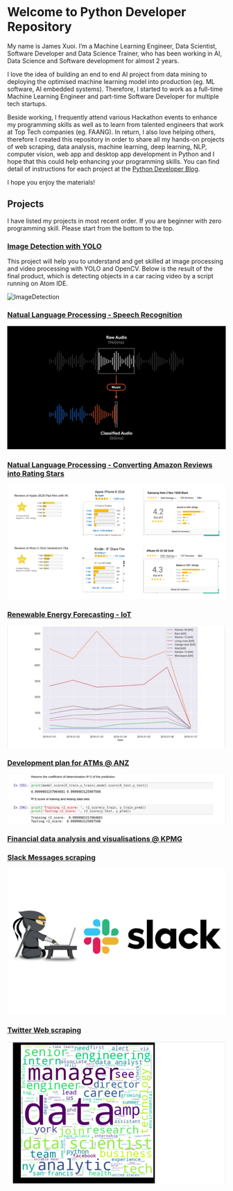 # Welcome to Python Developer Repository

My name is James Xuoi. I’m a Machine Learning Engineer, Data Scientist, Software Developer and Data Science Trainer, who has been working in AI, Data Science and Software development for almost 2 years.

I love the idea of building an end to end AI project from data mining to deploying the optimised machine learning model into production (eg. ML software, AI embedded systems). Therefore, I started to work as a full-time Machine Learning Engineer and part-time Software Developer for multiple tech startups.

Beside working, I frequently attend various Hackathon events to enhance my programming skills as well as to learn from talented engineers that work at Top Tech companies (eg. FAANG). In return, I also love helping others, therefore I created this repository in order to share all my hands-on projects of web scraping, data analysis, machine learning, deep learning, NLP, computer vision, web app and desktop app development in Python and I hope that this could help enhancing your programming skills. You can find detail of instructions for each project at the [Python Developer Blog](https://jamesxuoi.github.io). 

I hope you enjoy the materials!

## Projects

I have listed my projects in most recent order. If you are beginner with zero programming skill. Please start from the bottom to the top.

### [Image Detection with YOLO](https://github.com/jamesxuoi/projects/tree/master/projects/Image%20detection%20YOLO)

This project will help you to understand and get skilled at image processing and video processing with YOLO and OpenCV. Below is the result of the final product, which is detecting objects in a car racing video by a script running on Atom IDE.

![ImageDetection](https://github.com/jamesxuoi/projects/blob/master/images/carvideodetection.gif)

### [Natual Language Processing - Speech Recognition](https://github.com/jamesxuoi/projects/tree/master/projects/Speech%20Recognition)

![TinyML](https://github.com/jamesxuoi/projects/blob/master/images/speech%20recognition.gif)

### [Natual Language Processing -  Converting Amazon Reviews into Rating Stars](https://github.com/jamesxuoi/projects/tree/master/projects/Amazon%20Online%20Reviews%20Analysis%20and%20Classification)

![AmazonReviews](https://github.com/jamesxuoi/projects/blob/master/images/amazonratingstar.gif)

### [Renewable Energy Forecasting - IoT](https://github.com/jamesxuoi/projects/tree/master/projects/Kaggle/Renewable%20Energy%20Forecasting%20w%20IoT)

![Energy](https://github.com/jamesxuoi/projects/blob/master/images/energy%20forcasting.png)

### [Development plan for ATMs @ ANZ](https://github.com/jamesxuoi/projects/tree/master/projects/ANZ%20development%20plan%20for%20ATMs)

![ANZ](https://github.com/jamesxuoi/projects/blob/master/images/ANZ.png)

### [Financial data analysis and visualisations @ KPMG](https://github.com/jamesxuoi/projects/tree/master/projects/KPMG)


### [Slack Messages scraping](https://github.com/jamesxuoi/projects/blob/master/images/post-2.jpg)

![Slack](https://github.com/jamesxuoi/projects/blob/master/images/post-2.jpg)

### [Twitter Web scraping](https://github.com/jamesxuoi/projects/tree/master/projects/Institute%20of%20Data/Twitter%20Web%20Scapping)

![Twitter](https://github.com/jamesxuoi/projects/blob/master/images/twitter.png)

